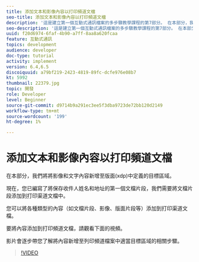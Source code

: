 ```yaml
---
title: 添加文本和影像內容以打印頻道文檔
seo-title: 添加文本和影像內容以打印頻道文檔
description: '這是建立第一個互動式通訊檔案的多步驟教學課程的第7部分。 在本部分，我們將將影像和文字內容新增至版面(xdp)中定義的目標區域。 '
seo-description: '這是建立第一個互動式通訊檔案的多步驟教學課程的第7部分。 在本部分，我們將將影像和文字內容新增至版面(xdp)中定義的目標區域。 '
uuid: f20d6974-6faf-4b90-a7ff-8aa8a620fcaa
feature: 互動式通訊
topics: development
audience: developer
doc-type: tutorial
activity: implement
version: 6.4,6.5
discoiquuid: a79bf219-2423-4819-89fc-dcfe976e08b7
kt: 5992
thumbnail: 22379.jpg
topic: 開發
role: Developer
level: Beginner
source-git-commit: d9714b9a291ec3ee5f3dba9723de72bb120d2149
workflow-type: tm+mt
source-wordcount: '199'
ht-degree: 1%

---
```



# 添加文本和影像內容以打印頻道文檔

在本部分，我們將將影像和文字內容新增至版面(xdp)中定義的目標區域。

現在，您已編寫了將保存收件人姓名和地址的第一個文檔片段，我們需要將文檔片段添加到打印渠道文檔中。

您可以將各種類型的內容（如文檔片段、影像、版面片段等）添加到打印渠道文檔。

要將內容添加到打印頻道文檔，請觀看下面的視頻。

影片會逐步帶您了解將內容新增至列印頻道檔案中適當目標區域的相關步驟。

>[!VIDEO](https://video.tv.adobe.com/v/22379t2/?quality=9&learn=on)


